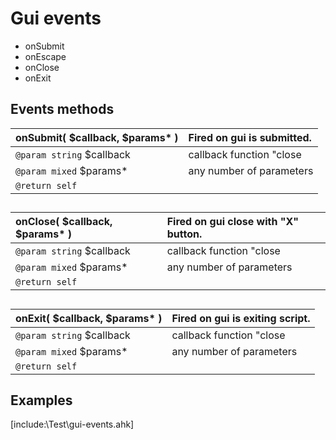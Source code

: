 # Gui events  

* onSubmit  
* onEscape  
* onClose  
* onExit  

## Events methods  

| __onSubmit__( $callback, $params* )	|Fired on gui is submitted.	|  
|:---	|:---	|  
|`@param string` $callback	|callback function "close|exit|false|customCallback"	|  
|`@param mixed` $params*	|any number of parameters	|  
|`@return self`	|	|  

##  

| __onClose__( $callback, $params* )	|Fired on gui close with "X" button.	|  
|:---	|:---	|  
|`@param string` $callback	|callback function "close|exit|false|customCallback"	|  
|`@param mixed` $params*	|any number of parameters	|  
|`@return self`	|	|  

##  

| __onExit__( $callback, $params* )	|Fired on gui is exiting script.	|  
|:---	|:---	|  
|`@param string` $callback	|callback function "close|exit|false|customCallback"	|  
|`@param mixed` $params*	|any number of parameters	|  
|`@return self`	|	|  

##  


## Examples  

[include:\Test\gui-events.ahk]  